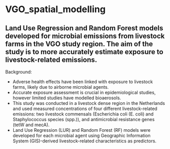 # VGO_spatial_modelling
## Land Use Regression and Random Forest models developed for microbial emissions from livestock farms in the VGO study region. The aim of the study is to more accurately estimate exposure to livestock-related emissions. 

Background:
* Adverse health effects have been linked with exposure to livestock farms, likely due to airborne microbial agents.
* Accurate exposure assessment is crucial in epidemiological studies, however limited studies have modelled bioaerosols. 
* This study was conducted in a livestock dense region in the Netherlands and used measured concentrations of four different livestock-related emissions: two livestock commensals (Escherichia coli (E. coli) and Staphylococcus species (spp.)), and antimicrobial resistance genes (tetW and mecA).
* Land Use Regression (LUR) and Random Forest (RF) models were developed for each microbial agent using Geographic Information System (GIS)-derived livestock-related characteristics as predictors. 
